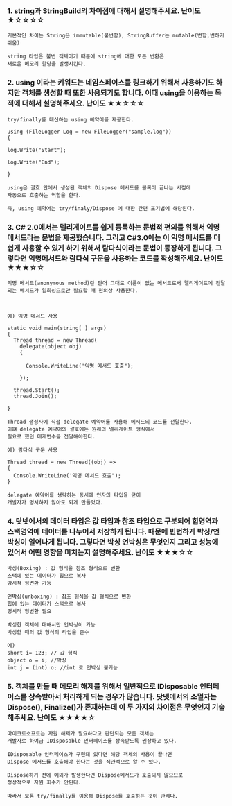 ### 1. string과 StringBuild의 차이점에 대해서 설명해주세요. 난이도 ★☆☆☆☆

```
기본적인 차이는 String은 immutable(불변함), StringBuffer는 mutable(변함,변하기쉬움)

string 타입은 불변 객체이기 때문에 string에 대한 모든 변환은
새로운 메모리 할당을 발생시킨다.
```

### 2. using 이라는 키워드는 네임스페이스를 링크하기 위해서 사용하기도 하지만 객체를 생성할 때 또한 사용되기도 합니다. 이때 using을 이용하는 목적에 대해서 설명해주세요. 난이도 ★★☆☆☆

```
try/finally를 대신하는 using 예약어를 제공한다.

using (FileLogger Log = new FileLogger("sample.log"))
{

log.Write("Start");

log.Write("End");

}

using은 괄호 안에서 생성된 객체의 Dispose 메서드를 블록이 끝나는 시점에
자동으로 호출하는 역할을 한다.

즉, using 예약어는 try/finaly/Dispose 에 대한 간편 표기법에 해당된다.
```

### 3. C# 2.0에서는 델리게이트를 쉽게 등록하는 문법적 편의를 위해서 익명 메서드라는 문법을 제공했습니다. 그리고 C#3.0에는 이 익명 메서드를 더 쉽게 사용할 수 있게 하기 위해서 람다식이라는 문법이 등장하게 됩니다. 그렇다면 익명메서드와 람다식 구문을 사용하는 코드를 작성해주세요. 난이도 ★★★☆☆


```
익명 메서드(anonymous method)란 단어 그대로 이름이 없는 메서드로서 델리게이트에 전달되는 메서드가 일회성으로만 필요할 때 편의상 사용한다.



예) 익명 메서드 사용

static void main(string[ ] args)
{
  Thread thread = new Thread(
    delegate(object obj)
    {

      Console.WriteLine('익명 메서드 호출");

    });

  thread.Start();
  thread.Join();

}

Thread 생성자에 직접 delegate 예약어를 사용해 메서드의 코드를 전달한다.
이떄 delegate 예약어의 괄호에는 원래의 델리게이트 형식에서
필요로 했던 매개변수를 전달해야한다.

예) 람다식 구문 사용

Thread thread = new Thread((obj) =>
{
  Console.WriteLine('익명 메서드 호출");
}

delegate 예약어를 생략하는 동시에 인자의 타입을 굳이
개발자가 명시하지 않아도 되게 만들었다.
```

### 4. 닷넷에서의 데이터 타입은 값 타입과 참조 타입으로 구분되어 힙영역과 스택영역에 데이터를 나누어서 저장하게 됩니다. 때문에 빈번하게 박싱/언박싱이 일어나게 됩니다. 그렇다면 박싱 언박싱은 무엇인지 그리고 성능에 있어서 어떤 영향을 미치는지 설명해주세요. 난이도 ★★★☆☆

```
박싱(Boxing) : 값 형식을 참조 형식으로 변환
스택에 있는 데이터가 힙으로 복사
암시적 형변환 가능

언박싱(unboxing) : 참조 형식을 값 형식으로 변환
힙에 있는 데이터가 스택으로 복사
명시적 형변환 필요

박싱한 객체에 대해서만 언박싱이 가능
박싱할 때의 값 형식의 타입을 준수

예)
short i= 123; // 값 형식
object o = i; //박싱
int j = (int) o; //int 로 언박싱 불가능
```

### 5. 객체를 만들 때 메모리 해제를 위해서 일반적으로 IDisposable 인터페이스를 상속받아서 처리하게 되는 경우가 많습니다. 닷넷에서의 소멸자는 Dispose(), Finalize()가 존재하는데 이 두 가지의 차이점은 무엇인지 기술해주세요. 난이도 ★★★★☆

```
마이크로소프트는 자원 해제가 필요하다고 판단되는 모든 객체는
개발자로 하여금 IDisposable 인터페이스를 상속받도록 권장하고 있다.

IDisposable 인터페이스가 구현돼 있다면 해당 객체의 사용이 끝나면
Dispose 메서드를 호출해야 한다는 것을 직관적으로 알 수 있다.

Dispose하기 전에 예외가 발생한다면 Dispose메서드가 호출되지 않으므로
정상적으로 자원 회수가 안된다.

따라서 보통 try/finally를 이용해 Dispose를 호출하는 것이 관례다.
```

